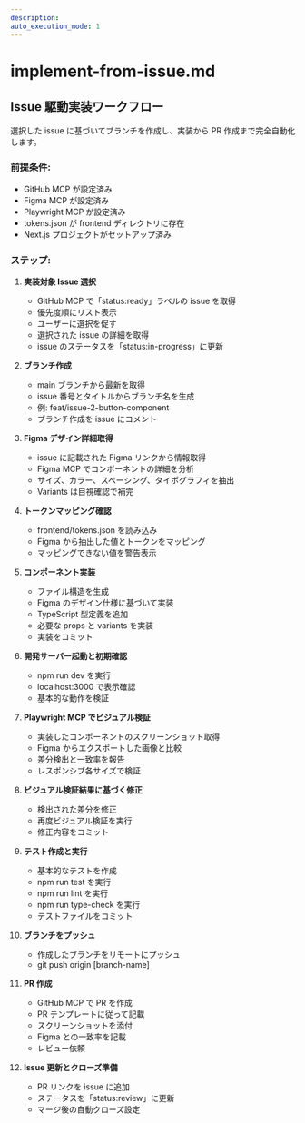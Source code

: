 ```yaml
---
description: 
auto_execution_mode: 1
---
```


# implement-from-issue.md

## Issue 駆動実装ワークフロー

選択した issue に基づいてブランチを作成し、実装から PR 作成まで完全自動化します。

### 前提条件:

- GitHub MCP が設定済み
- Figma MCP が設定済み
- Playwright MCP が設定済み
- tokens.json が frontend ディレクトリに存在
- Next.js プロジェクトがセットアップ済み


### ステップ:

1. **実装対象 Issue 選択**

   - GitHub MCP で「status:ready」ラベルの issue を取得
   - 優先度順にリスト表示
   - ユーザーに選択を促す
   - 選択された issue の詳細を取得
   - issue のステータスを「status:in-progress」に更新

2. **ブランチ作成**

   - main ブランチから最新を取得
   - issue 番号とタイトルからブランチ名を生成
   - 例: feat/issue-2-button-component
   - ブランチ作成を issue にコメント

3. **Figma デザイン詳細取得**

   - issue に記載された Figma リンクから情報取得
   - Figma MCP でコンポーネントの詳細を分析
   - サイズ、カラー、スペーシング、タイポグラフィを抽出
   - Variants は目視確認で補完

4. **トークンマッピング確認**

   - frontend/tokens.json を読み込み
   - Figma から抽出した値とトークンをマッピング
   - マッピングできない値を警告表示

5. **コンポーネント実装**

   - ファイル構造を生成
   - Figma のデザイン仕様に基づいて実装
   - TypeScript 型定義を追加
   - 必要な props と variants を実装
   - 実装をコミット

6. **開発サーバー起動と初期確認**

   - npm run dev を実行
   - localhost:3000 で表示確認
   - 基本的な動作を検証

7. **Playwright MCP でビジュアル検証**

   - 実装したコンポーネントのスクリーンショット取得
   - Figma からエクスポートした画像と比較
   - 差分検出と一致率を報告
   - レスポンシブ各サイズで検証

8. **ビジュアル検証結果に基づく修正**

   - 検出された差分を修正
   - 再度ビジュアル検証を実行
   - 修正内容をコミット

9. **テスト作成と実行**

   - 基本的なテストを作成
   - npm run test を実行
   - npm run lint を実行
   - npm run type-check を実行
   - テストファイルをコミット

10. **ブランチをプッシュ**

    - 作成したブランチをリモートにプッシュ
    - git push origin [branch-name]

11. **PR 作成**

    - GitHub MCP で PR を作成
    - PR テンプレートに従って記載
    - スクリーンショットを添付
    - Figma との一致率を記載
    - レビュー依頼

12. **Issue 更新とクローズ準備**
    - PR リンクを issue に追加
    - ステータスを「status:review」に更新
    - マージ後の自動クローズ設定
